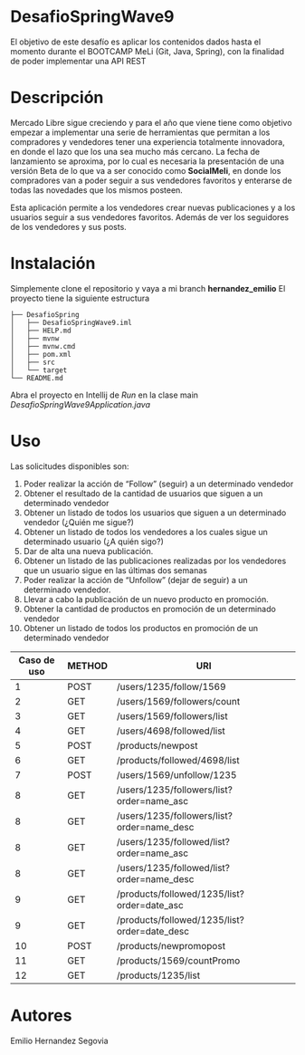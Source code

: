 # DesafioSpringWave9

El objetivo de este desafío es aplicar los contenidos dados hasta el momento durante el BOOTCAMP MeLi (Git, Java, Spring), con la finalidad de poder implementar una API REST

# Descripción

Mercado Libre sigue creciendo y para el año que viene  tiene como objetivo empezar a implementar una serie de herramientas que permitan a los compradores y vendedores tener una experiencia totalmente innovadora, en donde el lazo que los una sea mucho más cercano. 
La fecha de lanzamiento se aproxima, por lo cual es necesaria la presentación de una versión Beta de lo que va a ser conocido como **SocialMeli**, en donde los compradores van a poder seguir a sus vendedores favoritos y enterarse de todas las novedades que los mismos posteen.

Esta aplicación permite a los vendedores crear nuevas publicaciones y a los usuarios seguir a sus vendedores favoritos. Además de ver los seguidores de los vendedores y sus posts.

# Instalación

Simplemente clone el repositorio y vaya a mi branch **hernandez_emilio**
El proyecto tiene la siguiente estructura
```
├── DesafioSpring
│   ├── DesafioSpringWave9.iml
│   ├── HELP.md
│   ├── mvnw
│   ├── mvnw.cmd
│   ├── pom.xml
│   ├── src
│   └── target
└── README.md
```
Abra el proyecto en Intellij de *Run* en la clase main *DesafioSpringWave9Application.java*

# Uso

Las solicitudes disponibles son:

1. Poder realizar la acción de “Follow” (seguir) a un determinado vendedor
1. Obtener el resultado de la cantidad de usuarios que siguen a un determinado vendedor
1. Obtener un listado de todos los usuarios que siguen a un determinado vendedor (¿Quién me sigue?)
1. Obtener un listado de todos los vendedores a los cuales sigue un determinado usuario (¿A quién sigo?)
1. Dar de alta una nueva publicación.
1. Obtener un listado de las publicaciones realizadas por los vendedores que un usuario sigue en las últimas dos semanas
1. Poder realizar la acción de “Unfollow” (dejar de seguir) a un determinado vendedor.
1. Llevar a cabo la publicación de un nuevo producto en promoción.
1. Obtener la cantidad de productos en promoción de un determinado vendedor
1. Obtener un listado de todos los productos en promoción de un determinado vendedor

| Caso de uso | METHOD | URI |
| ----------- | ----------- | ----------- | 
| 1 | POST | /users/1235/follow/1569 |
| 2 | GET | /users/1569/followers/count |
| 3 | GET | /users/1569/followers/list |
| 4 | GET | /users/4698/followed/list |
| 5 | POST | /products/newpost |
| 6 | GET | /products/followed/4698/list |
| 7 | POST | /users/1569/unfollow/1235 |
| 8 | GET | /users/1235/followers/list?order=name_asc |
| 8 | GET | /users/1235/followers/list?order=name_desc |
| 8 | GET | /users/1235/followed/list?order=name_asc |
| 8 | GET | /users/1235/followed/list?order=name_desc |
| 9 | GET | /products/followed/1235/list?order=date_asc |
| 9 | GET | /products/followed/1235/list?order=date_desc |
| 10 | POST | /products/newpromopost |
| 11 | GET | /products/1569/countPromo |
| 12 | GET | /products/1235/list |

# Autores
Emilio Hernandez Segovia